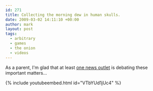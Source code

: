 ```yaml
---
id: 271
title: Collecting the morning dew in human skulls.
date: 2009-03-02 14:11:10 +00:00
author: mark
layout: post
tags:
  - arbitrary
  - games
  - the onion
  - videos
---
```

As a parent, I'm glad that at least [one news outlet](https://www.theonion.com/are-violent-video-games-adequately-preparing-children-f-1819594778) is debating these important matters&#8230;

{% include youtubeembed.html id="VTbYUd1jUc4" %}
